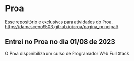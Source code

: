 # Proa
Esse repositório e exclusivos para atividades do Proa. <br>
https://damasceno9503.github.io/proa/pagina_principal/
<br>
## Entrei no Proa no dia 01/08 de 2023 <br>
O Proa disponibiliza um curso de Programador Web Full Stack <br>

